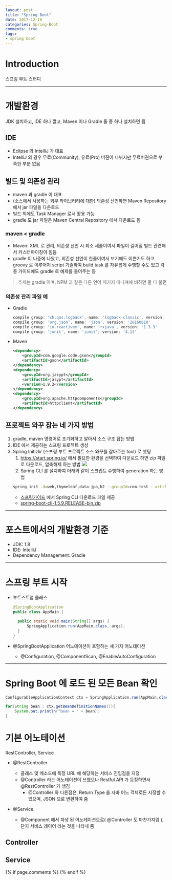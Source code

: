 ```yaml
---
layout: post
title: "Spring Boot"
date: 2017-12-10
categories: Spring-Boot
comments: true
tags:
- spring boot
---
```


# Introduction
스프링 부트 스터디

<!-- more -->

---

# 개발환경
JDK 설치하고, IDE 하나 깔고, Maven 이나 Gradle 둘 중 하나 설치하면 됨

## IDE
- Eclipse 와 IntelliJ 가 대표
- IntelliJ 의 경우 무료(Community), 유료(Pro) 버젼이 나뉘지만 무료버젼으로 부족한 부분 없음

## 빌드 및 의존성 관리
- maven 과 gradle 이 대표
- (소스에서 사용하는 외부 라이브러리에 대한) 의존성 선언하면 Maven Repository 에서 jar 파일을 다운로드
- 빌드 외에도 Task Manager 로서 활용 가능
- gradle 도 jar 파일은 Maven Central Repository 에서 다운로드 됨

### maven < gradle
  - Maven: XML 로 관리, 의존성 선언 시 최소 세줄이여서 파일이 길어짐
           빌드 관련해서 커스터마이징이 힘듬
  - gradle 이 나중에 나왔고,
    의존성 선언이 한줄이여서 보기에도 이쁜기도 하고
    groovy 로 이루어져 script 기술하여 build task 를 자유롭게 수행할 수도 있고
    각종 가이드에도 gradle 로 예제를 들어주는 등
  > 추세는 gradle 이며, NPM 과 같은 다른 언어 패키지 매니져에 비하면 둘 다 불편

### 의존성 관리 파일 예
  - Gradle
    ```groovy
    compile group: 'ch.qos.logback', name: 'logback-classic', version: '1.1.8'
    compile group: 'org.json', name: 'json', version: '20160810'
    compile group: 'io.reactivex', name: 'rxjava', version: '1.3.3'
    compile group: 'junit', name: 'junit', version: '4.12'
    ```

  - Maven

    ```xml
    <dependency>
        <groupId>com.google.code.gson</groupId>
        <artifactId>gson</artifactId>
    </dependency>
    <dependency>
        <groupId>org.jasypt</groupId>
        <artifactId>jasypt</artifactId>
        <version>1.9.2</version>
    </dependency>
    <dependency>
        <groupId>org.apache.httpcomponents</groupId>
        <artifactId>httpclient</artifactId>
    </dependency>
    ```

## 프로젝트 와꾸 잡는 네 가지 방법
1. gradle, maven 명령어로 초기화하고 알아서 소스 구조 잡는 방법
1. IDE 에서 제공하는 스프링 프로젝트 생성
1. Spring Initizlir (스프링 부트 프로젝트 소스 와꾸를 잡아주는 tool) 로 셋팅
   1. https://start.spring.io/ 에서 필요한 환경을 선택하여 다운로드 하면 zip 파일로 다운로드, 압축해제 하는 방법
      ![](https://muguliebe.github.io/assets/images/blog/spring/springInitializr.jpg)
   1. Spring CLI 를 설치하여 아래와 같이 스크립트 수행하여 generation 하는 방법
   ```bash
   spring init -d=web,thymeleaf,data-jpa,h2 --groupId=com.test --artifactId=st-spring --name="AppMain" --package-name=com.test --description="Spring Boot Study" --build gradle st-spring
   ```
   - [스프링가이드](https://docs.spring.io/spring-boot/docs/current/reference/html/getting-started-installing-spring-boot.html) 에서 Spring CLI 다운로드 파일 제공
   - [spring-boot-cli-1.5.9.RELEASE-bin.zip](https://repo.spring.io/release/org/springframework/boot/spring-boot-cli/1.5.9.RELEASE/spring-boot-cli-1.5.9.RELEASE-bin.zip)

---

# 포스트에서의 개발환경 기준 
  - JDK: 1.8
  - IDE: IntelliJ
  - Dependency Management: Gradle

---

# 스프링 부트 시작
- 부트스트랩 클래스
  ```java
  @SpringBootApplication
  public class AppMain {

  	public static void main(String[] args) {
  		SpringApplication.run(AppMain.class, args);
  	}
  }
  ```

- @SpringBootApplication 어노테이션이 포함하는 세 가지 어노테이션
  - @Configuration, @ComponentScan, @EnableAutoConfiguration

---

# Spring Boot 에 로드 된 모든 Bean 확인
  ```java
  ConfigurableApplicationContext ctx = SpringApplication.run(AppMain.class, args);

  for(String bean : ctx.getBeanDefinitionNames()){
      System.out.println("bean = " + bean);
  }
  ```

# 기본 어노테이션
RestController, Service
- @RestController
  - 클래스 및 메소드에 특정 URL 에 해당하는 서비스 진입점을 지정
  - @Controller 라는 어노테이션이 쓰였으나 Restful API 가 등장하면서 @RestController 가 생김
    - @Controller 와 다른점은, Return Type 을 자바 어느 객체로든 지정할 수 있으며, JSON 으로 변환하여 줌

- @Service
  - @Component 에서 파생 된 어노테이션으로( @Controller 도 마찬가지임 ), 단지 서비스 레이어 라는 것을 나타내 줌 

## Controller

## Service


{% if page.comments %}
{% endif %}
